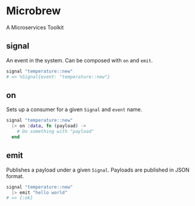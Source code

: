 # Microbrew
A Microservices Toolkit

## signal
An event in the system. Can be composed with `on` and `emit`.

```elixir
signal "temperature::new"
# => %Signal{event: "temperature::new"}
```

## on
Sets up a consumer for a given `Signal` and `event` name.

```elixir
signal "temperature::new"
  |> on :data, fn (payload) ->
    # Do something with "payload"
  end
```

## emit
Publishes a payload under a given `Signal`. Payloads are published in
JSON format.

```elixir
signal "temperature::new"
  |> emit "hello world"
# => {:ok}
```
